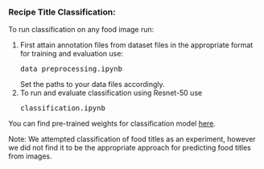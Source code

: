 ### Recipe Title Classification:
To run classification on any food image run:
1. First attain annotation files from dataset files in the appropriate format for training and evaluation use: <pre>data_preprocessing.ipynb</pre> Set the paths to your data files accordingly.
2. To run and evaluate classification using Resnet-50 use <pre>classification.ipynb</pre>

You can find pre-trained weights for classification model <a href="https://mbzuaiac-my.sharepoint.com/:u:/g/personal/ayesha_ishaq_mbzuai_ac_ae/EUSAaRCEgypLllsL7LhGwMoBpo2soB1sa1E0oA4aDeaC2Q?e=DHNLvJ">here</a>. 

Note: We attempted classification of food titles as an experiment, however we did not find it to be the appropriate approach for predicting food titles from images.